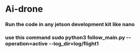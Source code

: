 # Ai-drone
### Run the code in any jetson development kit like nano 
### use this command **sudo python3 follow_main.py --operation=active --log_dir=log/flight1**

